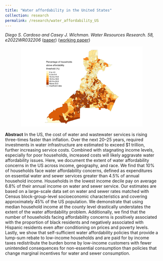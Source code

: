 ```yaml
---
title: "Water affordability in the United States"
collection: research
permalink: /research/water_affordability_US
---
```

_Diego S. Cardoso and Casey J. Wichman. Water Resources Research. 58, e2022WR032206_ ([paper](https://doi.org/10.1029/2022WR032206)) ([working paper](https://www.diegoscardoso.com/files/papers/Cardoso_Wichman_Water_Affordability_US.pdf))

<center>
  <img src="/images/water_affordability.png" alt="Water Affordability in the US"  width="400"/>
</center>

**Abstract**
In the US, the cost of water and wastewater services is rising three-times faster than inflation. Over the next 20–25 years, required investments in water infrastructure are estimated to exceed $1 trillion, further increasing service costs. Combined with stagnating income levels, especially for poor households, increased costs will likely aggravate water affordability issues. Here, we document the extent of water affordability concerns in the US across income, geography, and race. We find that 10% of households face water affordability concerns, defined as expenditures on essential water and sewer services greater than 4.5% of annual household income. Households in the lowest income decile pay on average 6.8% of their annual income on water and sewer service. Our estimates are based on a large-scale data set on water and sewer rates matched with Census block-group-level socioeconomic characteristics and covering approximately 45% of the US population. We demonstrate that using median household income at the county level drastically understates the extent of the water affordability problem. Additionally, we find that the number of households facing affordability concerns is positively associated with the proportion of black residents and negatively associated with Hispanic residents even after conditioning on prices and poverty levels. Lastly, we show that self-sufficient water affordability policies that provide a lump-sum rebate to low-income households and are paid for by income taxes redistribute the burden borne by low-income customers with fewer unintended consequences for non-essential consumption than policies that change marginal incentives for water and sewer consumption.






